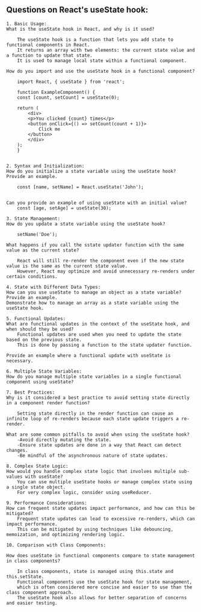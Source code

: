 ## Questions on React's useState hook:

    1. Basic Usage:
    What is the useState hook in React, and why is it used?

        The useState hook is a function that lets you add state to functional components in React. 
        It returns an array with two elements: the current state value and a function to update that state. 
        It is used to manage local state within a functional component.

    How do you import and use the useState hook in a functional component?
    
        import React, { useState } from 'react';

        function ExampleComponent() {
        const [count, setCount] = useState(0);

        return (
            <div>
            <p>You clicked {count} times</p>
            <button onClick={() => setCount(count + 1)}>
                Click me
            </button>
            </div>
        );
        }


    2. Syntax and Initialization:
    How do you initialize a state variable using the useState hook? Provide an example.

        const [name, setName] = React.useState('John');


    Can you provide an example of using useState with an initial value?
        const [age, setAge] = useState(30);

    3. State Management:
    How do you update a state variable using the useState hook?

        setName('Doe');

    What happens if you call the sstate updater function with the same value as the current state?

        React will still re-render the component even if the new state value is the same as the current state value. 
        However, React may optimize and avoid unnecessary re-renders under certain conditions.

    4. State with Different Data Types:
    How can you use useState to manage an object as a state variable? Provide an example.
    Demonstrate how to manage an array as a state variable using the useState hook.

    5. Functional Updates:
    What are functional updates in the context of the useState hook, and when should they be used?
        Functional updates are used when you need to update the state based on the previous state. 
        This is done by passing a function to the state updater function.

    Provide an example where a functional update with useState is necessary.

    6. Multiple State Variables:
    How do you manage multiple state variables in a single functional component using useState?

    7. Best Practices:
    Why is it considered a best practice to avoid setting state directly in a component render function?

        Setting state directly in the render function can cause an infinite loop of re-renders because each state update triggers a re-render.

    What are some common pitfalls to avoid when using the useState hook?
        -Avoid directly mutating the state.
        -Ensure state updates are done in a way that React can detect changes.
        -Be mindful of the asynchronous nature of state updates.

    8. Complex State Logic:
    How would you handle complex state logic that involves multiple sub-values with useState?
        You can use multiple useState hooks or manage complex state using a single state object. 
        For very complex logic, consider using useReducer.

    9. Performance Considerations:
    How can frequent state updates impact performance, and how can this be mitigated?
        Frequent state updates can lead to excessive re-renders, which can impact performance. 
        This can be mitigated by using techniques like debouncing, memoization, and optimizing rendering logic.

    10. Comparison with Class Components:

    How does useState in functional components compare to state management in class components?

        In class components, state is managed using this.state and this.setState. 
        Functional components use the useState hook for state management, 
        which is often considered more concise and easier to use than the class component approach. 
        The useState hook also allows for better separation of concerns and easier testing.